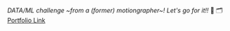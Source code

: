 *DATA/ML challenge ~from a (former) motiongrapher~! Let's go for it!!* 🚀
🗂️ [Portfolio Link](https://drive.google.com/file/d/1G5nyzWL44u52JF2_AH9QmLF499BlvDsI/view?usp=drive_link)
